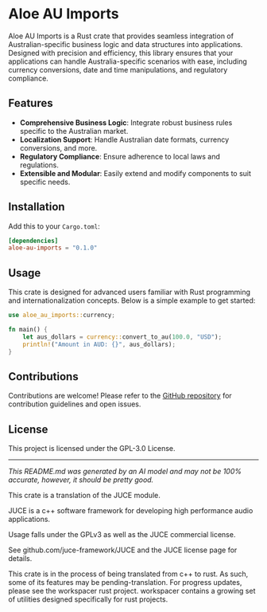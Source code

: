 # Aloe AU Imports

Aloe AU Imports is a Rust crate that provides seamless integration of Australian-specific business logic and data structures into applications. Designed with precision and efficiency, this library ensures that your applications can handle Australia-specific scenarios with ease, including currency conversions, date and time manipulations, and regulatory compliance.

## Features

- **Comprehensive Business Logic**: Integrate robust business rules specific to the Australian market.
- **Localization Support**: Handle Australian date formats, currency conversions, and more.
- **Regulatory Compliance**: Ensure adherence to local laws and regulations.
- **Extensible and Modular**: Easily extend and modify components to suit specific needs.

## Installation

Add this to your `Cargo.toml`:

```toml
[dependencies]
aloe-au-imports = "0.1.0"
```

## Usage

This crate is designed for advanced users familiar with Rust programming and internationalization concepts. Below is a simple example to get started:

```rust
use aloe_au_imports::currency;

fn main() {
    let aus_dollars = currency::convert_to_au(100.0, "USD");
    println!("Amount in AUD: {}", aus_dollars);
}
```

## Contributions

Contributions are welcome! Please refer to the [GitHub repository](https://github.com/klebs6/aloe-rs) for contribution guidelines and open issues.

## License

This project is licensed under the GPL-3.0 License.

---

*This README.md was generated by an AI model and may not be 100% accurate, however, it should be pretty good.*

This crate is a translation of the JUCE module.

JUCE is a c++ software framework for developing high performance audio applications.

Usage falls under the GPLv3 as well as the JUCE commercial license.

See github.com/juce-framework/JUCE and the JUCE license page for details.

This crate is in the process of being translated from c++ to rust. As such, some of its features may be pending-translation. For progress updates, please see the workspacer rust project. workspacer contains a growing set of utilities designed specifically for rust projects.
